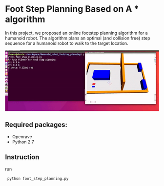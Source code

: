 # Foot Step Planning Based on A \* algorithm
In this project, we proposed an online footstep planning algorithm for a humanoid robot. The algorithm plans an optimal (and collision free) step sequence for a humanoid robot to walk to the target location. 

<img src="foot_step_planning.gif" width="550" height="200" />


## Required packages:
 - Openrave
 - Python 2.7
 
 ## Instruction
run 
```python
 python foot_step_planning.py
```
